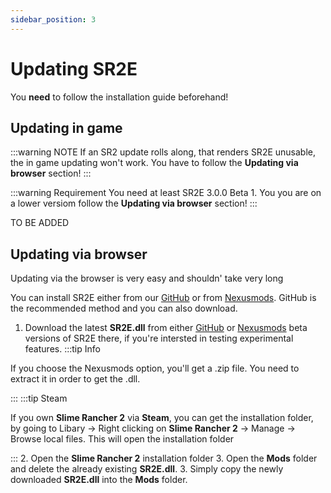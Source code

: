 ```yaml
---
sidebar_position: 3
---
```


# Updating SR2E

You **need** to follow the installation guide beforehand!

## Updating in game

:::warning NOTE
If an SR2 update rolls along, that renders SR2E unusable, the in game updating won't work. You have to follow the **Updating via browser** section!
:::

:::warning Requirement
You need at least SR2E 3.0.0 Beta 1. You you are on a lower versiom follow the **Updating via browser** section!
:::

TO BE ADDED

## Updating via browser

Updating via the browser is very easy and shouldn' take very long

You can install SR2E either from our [GitHub](https://github.com/ThatFinnDev/SR2E/releases) or from [Nexusmods](https://www.nexusmods.com/slimerancher2/mods/60).
GitHub is the recommended method and you can also download.

1. Download the latest **SR2E.dll** from either [GitHub](https://github.com/ThatFinnDev/SR2E/releases) or [Nexusmods](https://www.nexusmods.com/slimerancher2/mods/60)
 beta versions of SR2E there, if you're intersted in testing experimental features.
:::tip Info

If you choose the Nexusmods option, you'll get a .zip file. You need to extract it in order to get the .dll.

:::
:::tip Steam

If you own **Slime Rancher 2** via **Steam**, you can get the installation folder, by going to Libary -> Right clicking on **Slime Rancher 2** -> 
Manage -> Browse local files. This will open the installation folder

:::
2. Open the **Slime Rancher 2** installation folder
3. Open the **Mods** folder and delete the already existing **SR2E.dll**.
3. Simply copy the newly downloaded **SR2E.dll** into the **Mods** folder.
